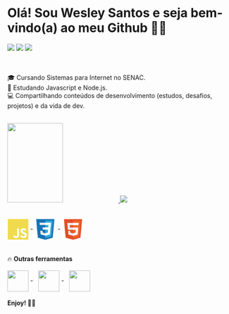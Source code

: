 # Olá! Sou Wesley Santos e seja bem-vindo(a) ao meu Github 🤟🏻 

<div>
    <a href="https://github.com/wesleysantossts"> 
    <a href="https://www.linkedin.com/in/wesleysantos" rel="nofollow"                   <imgsrc="https://camo.githubusercontent.com/c00f87aeebbec37f3ee0857cc4c20b21fefde8a96caf4744383ebfe44a47fe3f/68747470733a2f2f696d672e736869656c64732e696f2f62616467652f2d4c696e6b6564496e2d2532333030373742353f7374796c653d666f722d7468652d6261646765266c6f676f3d6c696e6b6564696e266c6f676f436f6c6f723d7768697465" data-canonical-src="https://img.shields.io/badge/-LinkedIn-%230077B5?style=for-the-badge&amp;logo=linkedin&amp;logoColor=white" style="max-width:100%;"></a>
    <a href="https://instagram.com/wesleysantossts" rel="nofollow"><img src="https://camo.githubusercontent.com/acaa286597b43c96dc02b69b90de15a65c52063e31835b763a061cc815f64bac/68747470733a2f2f696d672e736869656c64732e696f2f62616467652f2d496e7374616772616d2d2532334534343035463f7374796c653d666f722d7468652d6261646765266c6f676f3d696e7374616772616d266c6f676f436f6c6f723d7768697465" data-canonical-src="https://img.shields.io/badge/-Instagram-%23E4405F?style=for-the-badge&amp;logo=instagram&amp;logoColor=white" style="max-width:100%;"></a> 
    <a href="mailto:wesley.brazil@outlook.com"><img src="https://img.shields.io/badge/Microsoft_Outlook-0078D4?style=for-the-badge&logo=microsoft-outlook&logoColor=white" style="max-width:100%;"></a> 
     <a href='https://api.whatsapp.com/send?phone=5513997017259&text=Ol%C3%A1!%20Gostaria%20de%20conversar%20com%20voc%C3%AA%20sobre%20um%20projeto.'><img src='https://img.shields.io/badge/WhatsApp-25D366?style=for-the-badge&logo=whatsapp&logoColor=white'style="max-width:100%;"> </a>
</div><br><br>

🎓 Cursando Sistemas para Internet no SENAC.<br>
🌱 Estudando Javascript e Node.js.<br>
💻 Compartilhando conteúdos de desenvolvimento (estudos, desafios, projetos) e da vida de dev.
 
<br>
<div>
    <a href='https://github.com/wesleysantossts'>
    <img height="180em" src="https://github-readme-stats.vercel.app/api?username=wesleysantossts&amp;show_icons=true&amp;theme=dracula&amp;include_all_commits=true&amp;count_private=true"style="width:50%;"/> <img align="justify" height="180em" 
    src="https://github-readme-stats.vercel.app/api/top-langs/?username=wesleysantossts&amp;layout=compact&amp;langs_count=16&amp;theme=dracula"/></a>
</div>

<div>
    <br>
    <br>
    <img align="center" alt="Wesley-Js" height="48" width="48" src="https://raw.githubusercontent.com/devicons/devicon/master/icons/javascript/javascript-plain.svg" style="max-width:100%;"> -
    <img align="center" alt="Wesley-CSS" height="48" width="48" src="https://raw.githubusercontent.com/devicons/devicon/master/icons/css3/css3-original.svg" style="max-width:100%;"> -
    <img align="center" alt="Wesley-HTML" height="48" width="48" src="https://raw.githubusercontent.com/devicons/devicon/master/icons/html5/html5-original.svg" style="max-width:100%;">
    
</div>
<br><br>
🔥 <strong> Outras ferramentas </strong> <br><br>
<div>
    <img align="center" height="48" width="48" src="https://img.icons8.com/color/48/000000/git.png"/> - &nbsp
    <img align="center" height="48" width="48" src="https://img.icons8.com/color/48/000000/bootstrap.png"> - &nbsp 
    <img align="center" height="48" width="48" src="https://img.icons8.com/color/48/000000/nodejs.png"/>
</div>
<br>
<strong> Enjoy! 🤟🏻 </strong>
